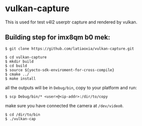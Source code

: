 # vulkan-capture
This is used for test v4l2 userptr capture and rendered by vulkan.

## Building step for imx8qm b0 mek:

```
$ git clone https://github.com/latiaoxia/vulkan-capture.git

$ cd vulkan-capture
$ mkdir build
$ cd build
$ source ${yocto-sdk-enviroment-for-cross-compile}
$ cmake ../
$ make install
```
all the outputs will be in ```Debug/bin```, copy to your platform and run:
```
$ scp Debug/bin/* <user>@<ip-addr>:/dir/to/copy
```
make sure you have connected the camera at ```/dev/video0```.
```
$ cd /dir/to/bin
$ ./vulkan-cap
```
